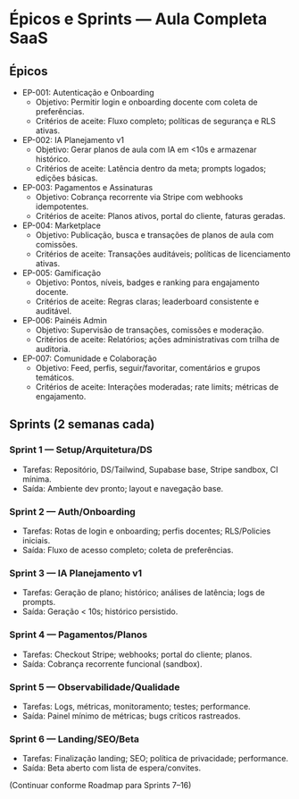 # Épicos e Sprints — Aula Completa SaaS

## Épicos
- EP-001: Autenticação e Onboarding
  - Objetivo: Permitir login e onboarding docente com coleta de preferências.
  - Critérios de aceite: Fluxo completo; políticas de segurança e RLS ativas.
- EP-002: IA Planejamento v1
  - Objetivo: Gerar planos de aula com IA em <10s e armazenar histórico.
  - Critérios de aceite: Latência dentro da meta; prompts logados; edições básicas.
- EP-003: Pagamentos e Assinaturas
  - Objetivo: Cobrança recorrente via Stripe com webhooks idempotentes.
  - Critérios de aceite: Planos ativos, portal do cliente, faturas geradas.
- EP-004: Marketplace
  - Objetivo: Publicação, busca e transações de planos de aula com comissões.
  - Critérios de aceite: Transações auditáveis; políticas de licenciamento ativas.
- EP-005: Gamificação
  - Objetivo: Pontos, níveis, badges e ranking para engajamento docente.
  - Critérios de aceite: Regras claras; leaderboard consistente e auditável.
- EP-006: Painéis Admin
  - Objetivo: Supervisão de transações, comissões e moderação.
  - Critérios de aceite: Relatórios; ações administrativas com trilha de auditoria.
- EP-007: Comunidade e Colaboração
  - Objetivo: Feed, perfis, seguir/favoritar, comentários e grupos temáticos.
  - Critérios de aceite: Interações moderadas; rate limits; métricas de engajamento.

## Sprints (2 semanas cada)

### Sprint 1 — Setup/Arquitetura/DS
- Tarefas: Repositório, DS/Tailwind, Supabase base, Stripe sandbox, CI mínima.
- Saída: Ambiente dev pronto; layout e navegação base.

### Sprint 2 — Auth/Onboarding
- Tarefas: Rotas de login e onboarding; perfis docentes; RLS/Policies iniciais.
- Saída: Fluxo de acesso completo; coleta de preferências.

### Sprint 3 — IA Planejamento v1
- Tarefas: Geração de plano; histórico; análises de latência; logs de prompts.
- Saída: Geração < 10s; histórico persistido.

### Sprint 4 — Pagamentos/Planos
- Tarefas: Checkout Stripe; webhooks; portal do cliente; planos.
- Saída: Cobrança recorrente funcional (sandbox).

### Sprint 5 — Observabilidade/Qualidade
- Tarefas: Logs, métricas, monitoramento; testes; performance.
- Saída: Painel mínimo de métricas; bugs críticos rastreados.

### Sprint 6 — Landing/SEO/Beta
- Tarefas: Finalização landing; SEO; política de privacidade; performance.
- Saída: Beta aberto com lista de espera/convites.

(Continuar conforme Roadmap para Sprints 7–16)
